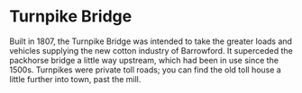 # Turnpike Bridge

Built in 1807, the Turnpike Bridge was intended to take the greater loads and vehicles supplying the new cotton industry of Barrowford. It superceded the packhorse bridge a little way upstream, which had been in use since the 1500s. Turnpikes were private toll roads; you can find the old toll house a little further into town, past the mill. 
